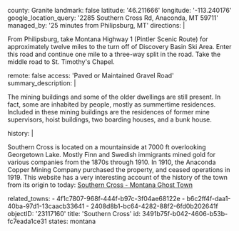 county: Granite
landmark: false
latitude: '46.211666'
longitude: '-113.240176'
google_location_query: '2285 Southern Cross Rd, Anaconda, MT 59711'
managed_by: '25 minutes from Philipsburg, MT'
directions: |
  <p>From Philipsburg, take Montana Highway 1 (Pintler Scenic Route) for approximately twelve miles to the turn off of Discovery Basin Ski Area. Enter this road and continue one mile to a three-way split in the road. Take the middle road to St. Timothy's Chapel.
  </p>
remote: false
access: 'Paved or Maintained Gravel Road'
summary_description: |
  <p>The mining buildings and some of the older dwellings are still present. In fact, some are inhabited by people, mostly as summertime residences. Included in these mining buildings are the residences of former mine supervisors, hoist buildings, two boarding houses, and a bunk house.
  </p>
history: |
  <p>Southern Cross is located on a mountainside at 7000 ft overlooking Georgetown Lake. Mostly Finn and Swedish immigrants mined gold for various companies from the 1870s through 1910. In 1910, the Anaconda Copper Mining Company purchased the property, and ceased operations in 1919. This website has a very interesting account of the history of the town from its origin to today: <a href="\&quot;https://www.ghosttowns.com/states/mt/southerncross.html\&quot;">Southern Cross - Montana Ghost Town</a>
  </p>
related_towns:
  - 4f1c7807-968f-444f-b97c-3f04ae68122e
  - b6c2ff4f-daa1-40ba-97d1-13caacb33641
  - 2408d8b1-bc64-4282-88f2-6fd0b202641f
objectID: '23117160'
title: 'Southern Cross'
id: 3491b75f-b042-4606-b53b-fc7eada1ce31
states: montana
